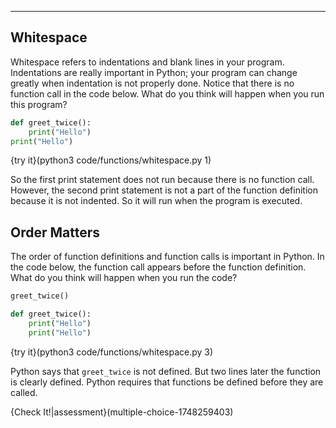 ----------

## Whitespace

Whitespace refers to indentations and blank lines in your program. Indentations are really important in Python; your program can change greatly when indentation is not properly done. Notice that there is no function call in the code below. What do you think will happen when you run this program?

```python
def greet_twice():
    print("Hello")
print("Hello")
```

{try it}(python3 code/functions/whitespace.py 1)

So the first print statement does not run because there is no function call. However, the second print statement is not a part of the function definition because it is not indented. So it will run when the program is executed.



## Order Matters

The order of function definitions and function calls is important in Python. In the code below, the function call appears before the function definition. What do you think will happen when you run the code?

```python
greet_twice()

def greet_twice():
    print("Hello")
    print("Hello")
```

{try it}(python3 code/functions/whitespace.py 3)

Python says that `greet_twice` is not defined. But two lines later the function is clearly defined. Python requires that functions be defined before they are called. 

{Check It!|assessment}(multiple-choice-1748259403)
